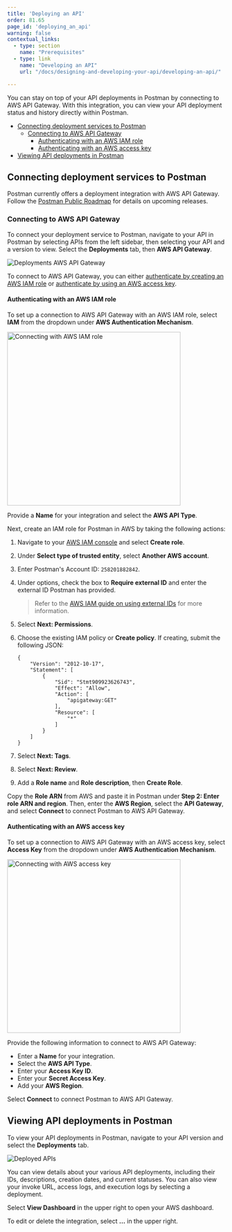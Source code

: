 ```yaml
---
title: 'Deploying an API'
order: 81.65
page_id: 'deploying_an_api'
warning: false
contextual_links:
  - type: section
    name: "Prerequisites"
  - type: link
    name: "Developing an API"
    url: "/docs/designing-and-developing-your-api/developing-an-api/"

---
```


You can stay on top of your API deployments in Postman by connecting to AWS API Gateway. With this integration, you can view your API deployment status and history directly within Postman.

* [Connecting deployment services to Postman](#connecting-deployment-services-to-postman)
    * [Connecting to AWS API Gateway](#connecting-to-aws-api-gateway)
        * [Authenticating with an AWS IAM role](#authenticating-with-an-aws-iam-role)
        * [Authenticating with an AWS access key](#authenticating-with-an-aws-access-key)
* [Viewing API deployments in Postman](#viewing-api-deployments-in-postman)

## Connecting deployment services to Postman

Postman currently offers a deployment integration with AWS API Gateway. Follow the [Postman Public Roadmap](http://go.pstmn.io/public-roadmap) for details on upcoming releases.

### Connecting to AWS API Gateway

To connect your deployment service to Postman, navigate to your API in Postman by selecting APIs from the left sidebar, then selecting your API and a version to view. Select the **Deployments** tab, then **AWS API Gateway**.

<img alt="Deployments AWS API Gateway" src="https://assets.postman.com/postman-docs/deployments-aws-api-gateway-v9.jpg"/>

To connect to AWS API Gateway, you can either [authenticate by creating an AWS IAM role](#authenticating-with-an-AWS-IAM-role) or [authenticate by using an AWS access key](#authenticating-with-an-AWS-access-key).

#### Authenticating with an AWS IAM role

To set up a connection to AWS API Gateway with an AWS IAM role, select **IAM** from the dropdown under **AWS Authentication Mechanism**.

<img alt="Connecting with AWS IAM role" src="https://assets.postman.com/postman-docs/connect-to-api-gateway-with-iam-role-v9.jpg" width="400px"/>

Provide a **Name** for your integration and select the **AWS API Type**.

Next, create an IAM role for Postman in AWS by taking the following actions:

1. Navigate to your [AWS IAM console](https://console.aws.amazon.com/iam/home#/roles) and select **Create role**.
2. Under **Select type of trusted entity**, select **Another AWS account**.
3. Enter Postman's Account ID: `258201882842`.
4. Under options, check the box to **Require external ID** and enter the external ID Postman has provided.
    > Refer to the [AWS IAM guide on using external IDs](https://docs.aws.amazon.com/IAM/latest/UserGuide/id_roles_create_for-user_externalid.html) for more information.
5. Select **Next: Permissions**.
6. Choose the existing IAM policy or **Create policy**. If creating, submit the following JSON:

    ```
    {
        "Version": "2012-10-17",
        "Statement": [
            {
                "Sid": "Stmt909923626743",
                "Effect": "Allow",
                "Action": [
                    "apigateway:GET"
                ],
                "Resource": [
                    "*"
                ]
            }
        ]
    }
    ```

7. Select **Next: Tags**.
8. Select **Next: Review**.
9. Add a **Role name** and **Role description**, then **Create Role**.

Copy the **Role ARN** from AWS and paste it in Postman under **Step 2: Enter role ARN and region**. Then, enter the **AWS Region**, select the **API Gateway**, and select **Connect** to connect Postman to AWS API Gateway.

#### Authenticating with an AWS access key

To set up a connection to AWS API Gateway with an AWS access key, select **Access Key** from the dropdown under **AWS Authentication Mechanism**.

<img alt="Connecting with AWS access key" src="https://assets.postman.com/postman-docs/connect-to-api-gateway-with-access-key.jpg" width="400px"/>

Provide the following information to connect to AWS API Gateway:

* Enter a **Name** for your integration.
* Select the **AWS API Type**.
* Enter your **Access Key ID**.
* Enter your **Secret Access Key**.
* Add your **AWS Region**.

Select **Connect** to connect Postman to AWS API Gateway.

## Viewing API deployments in Postman

To view your API deployments in Postman, navigate to your API version and select the **Deployments** tab.

<img alt="Deployed APIs" src="https://assets.postman.com/postman-docs/.jpg" width=""/>

You can view details about your various API deployments, including their IDs, descriptions, creation dates, and current statuses. You can also view your invoke URL, access logs, and execution logs by selecting a deployment.

Select **View Dashboard** in the upper right to open your AWS dashboard.

To edit or delete the integration, select **...** in the upper right.
